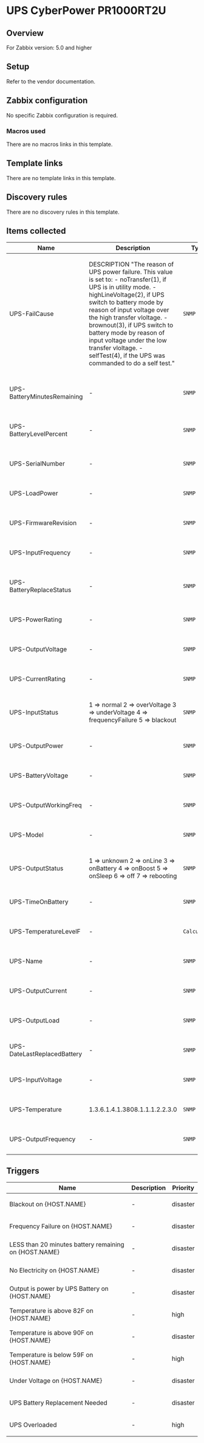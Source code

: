 # UPS CyberPower PR1000RT2U

## Overview

For Zabbix version: 5.0 and higher

## Setup

Refer to the vendor documentation.

## Zabbix configuration

No specific Zabbix configuration is required.

### Macros used

There are no macros links in this template.

## Template links

There are no template links in this template.

## Discovery rules

There are no discovery rules in this template.

## Items collected

|Name|Description|Type|Key and additional info|
|----|-----------|----|----|
|UPS-FailCause|<p>DESCRIPTION "The reason of UPS power failure. This value is set to: - noTransfer(1), if UPS is in utility mode. - highLineVoltage(2), if UPS switch to battery mode by reason of input voltage over the high transfer vloltage. - brownout(3), if UPS switch to battery mode by reason of input voltage under the low transfer vloltage. - selfTest(4), if the UPS was commanded to do a self test."</p>|`SNMP agent`|UPS-FailCause<p>Update: 30s</p>|
|UPS-BatteryMinutesRemaining|<p>-</p>|`SNMP agent`|UPS-BatteryMinutesRemaining<p>Update: 30s</p>|
|UPS-BatteryLevelPercent|<p>-</p>|`SNMP agent`|UPS-BatteryLevelPercent<p>Update: 30s</p>|
|UPS-SerialNumber|<p>-</p>|`SNMP agent`|UPS-SerialNumber<p>Update: 12h</p>|
|UPS-LoadPower|<p>-</p>|`SNMP agent`|UPS-LoadPower<p>Update: 12h</p>|
|UPS-FirmwareRevision|<p>-</p>|`SNMP agent`|UPS-FirmwareRevision<p>Update: 12h</p>|
|UPS-InputFrequency|<p>-</p>|`SNMP agent`|UPS-InputFrequency<p>Update: 30s</p>|
|UPS-BatteryReplaceStatus|<p>-</p>|`SNMP agent`|UPS-BatteryReplaceStatus<p>Update: 30s</p>|
|UPS-PowerRating|<p>-</p>|`SNMP agent`|UPS-PowerRating<p>Update: 12h</p>|
|UPS-OutputVoltage|<p>-</p>|`SNMP agent`|UPS-OutputVoltage<p>Update: 60s</p>|
|UPS-CurrentRating|<p>-</p>|`SNMP agent`|UPS-CurrentRating<p>Update: 12h</p>|
|UPS-InputStatus|<p>1 ⇒ normal 2 ⇒ overVoltage 3 ⇒ underVoltage 4 ⇒ frequencyFailure 5 ⇒ blackout</p>|`SNMP agent`|UPS-InputStatus<p>Update: 30s</p>|
|UPS-OutputPower|<p>-</p>|`SNMP agent`|UPS-OutputPower<p>Update: 60s</p>|
|UPS-BatteryVoltage|<p>-</p>|`SNMP agent`|UPS-BatteryVoltage<p>Update: 30s</p>|
|UPS-OutputWorkingFreq|<p>-</p>|`SNMP agent`|UPS-OutputWorkingFreq<p>Update: 60s</p>|
|UPS-Model|<p>-</p>|`SNMP agent`|UPS-Model<p>Update: 12h</p>|
|UPS-OutputStatus|<p>1 ⇒ unknown 2 ⇒ onLine 3 ⇒ onBattery 4 ⇒ onBoost 5 ⇒ onSleep 6 ⇒ off 7 ⇒ rebooting</p>|`SNMP agent`|UPS-OutputStatus<p>Update: 60s</p>|
|UPS-TimeOnBattery|<p>-</p>|`SNMP agent`|UPS-TimeOnBattery<p>Update: 30s</p>|
|UPS-TemperatureLevelF|<p>-</p>|`Calculated`|UPS-TemperatureLevelF<p>Update: 30s</p>|
|UPS-Name|<p>-</p>|`SNMP agent`|UPS-Name<p>Update: 12h</p>|
|UPS-OutputCurrent|<p>-</p>|`SNMP agent`|UPS-OutputCurrent<p>Update: 60s</p>|
|UPS-OutputLoad|<p>-</p>|`SNMP agent`|UPS-OutputLoad<p>Update: 30s</p>|
|UPS-DateLastReplacedBattery|<p>-</p>|`SNMP agent`|UPS-DateLastReplaced<p>Update: 30s</p>|
|UPS-InputVoltage|<p>-</p>|`SNMP agent`|UPS-InputVoltage<p>Update: 30s</p>|
|UPS-Temperature|<p>1.3.6.1.4.1.3808.1.1.1.2.2.3.0</p>|`SNMP agent`|UPS-TemperatureLevel<p>Update: 30s</p>|
|UPS-OutputFrequency|<p>-</p>|`SNMP agent`|UPS-OutputFrequency<p>Update: 60s</p>|
## Triggers

|Name|Description|Priority|
|----|-----------|----|
|Blackout on {HOST.NAME}|<p>-</p>|disaster|
|Frequency Failure on {HOST.NAME}|<p>-</p>|disaster|
|LESS than 20 minutes battery remaining on {HOST.NAME}|<p>-</p>|disaster|
|No Electricity on {HOST.NAME}|<p>-</p>|disaster|
|Output is power by UPS Battery on {HOST.NAME}|<p>-</p>|disaster|
|Temperature is above 82F on {HOST.NAME}|<p>-</p>|high|
|Temperature is above 90F on {HOST.NAME}|<p>-</p>|disaster|
|Temperature is below 59F on {HOST.NAME}|<p>-</p>|high|
|Under Voltage on {HOST.NAME}|<p>-</p>|disaster|
|UPS Battery Replacement Needed|<p>-</p>|disaster|
|UPS Overloaded|<p>-</p>|high|
